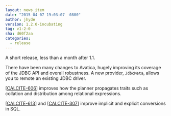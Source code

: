 ```yaml
---
layout: news_item
date: "2015-04-07 19:03:07 -0800"
author: jhyde
version: 1.2.0-incubating
tag: v1-2-0
sha: d60f2aa
categories:
  - release
---
```


<!--
{% comment %}
Licensed to the Apache Software Foundation (ASF) under one or more
contributor license agreements.  See the NOTICE file distributed with
this work for additional information regarding copyright ownership.
The ASF licenses this file to you under the Apache License, Version 2.0
(the "License"); you may not use this file except in compliance with
the License.  You may obtain a copy of the License at

http://www.apache.org/licenses/LICENSE-2.0

Unless required by applicable law or agreed to in writing, software
distributed under the License is distributed on an "AS IS" BASIS,
WITHOUT WARRANTIES OR CONDITIONS OF ANY KIND, either express or implied.
See the License for the specific language governing permissions and
limitations under the License.
{% endcomment %}
-->

A short release, less than a month after 1.1.

There have been many changes to Avatica, hugely improving its coverage of the JDBC API and overall robustness. A new provider, `JdbcMeta`, allows you to remote an existing JDBC driver.

[<a href="https://issues.apache.org/jira/browse/CALCITE-606">CALCITE-606</a>] improves how the planner propagates traits such as collation and distribution among relational expressions.

[<a href="https://issues.apache.org/jira/browse/CALCITE-613">CALCITE-613</a>] and [<a href="https://issues.apache.org/jira/browse/CALCITE-307">CALCITE-307</a>] improve implicit and explicit conversions in SQL.
